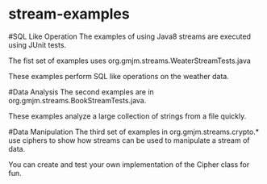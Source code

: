 # stream-examples

#SQL Like Operation
The examples of using Java8 streams are executed using JUnit tests.

The fist set of examples uses org.gmjm.streams.WeaterStreamTests.java
 
These examples perform SQL like operations on the weather data.

#Data Analysis
The second examples are in org.gmjm.streams.BookStreamTests.java.

These examples analyze a large collection of strings from a file quickly.

#Data Manipulation
The third set of examples in org.gmjm.streams.crypto.* use ciphers to show how streams can be used to manipulate a stream of data.

You can create and test your own implementation of the Cipher class for fun.
